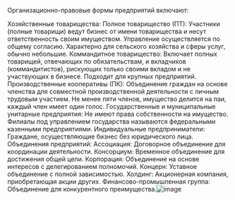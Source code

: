 Организационно-правовые формы предприятий включают:

Хозяйственные товарищества:
Полное товарищество (ПТ): Участники (полные товарищи) ведут бизнес от имени товарищества и несут ответственность своим имуществом. Управление осуществляется по общему согласию. Характерно для сельского хозяйства и сферы услуг, обычно небольшие.
Коммандитное товарищество: Включает полных товарищей, отвечающих по обязательствам, и вкладчиков (коммандитистов), рискующих только своими вкладом и не участвующих в бизнесе. Подходит для крупных предприятий.
Производственные кооперативы (ПК): Объединение граждан на основе членства для совместной производственной деятельности с личным трудовым участием. Не менее пяти членов, имущество делится на паи, каждый член имеет один голос.
Государственные и муниципальные унитарные предприятия: Не имеют права собственности на имущество. Филиалы под управлением государства называются федеральными казенными предприятиями.
Индивидуальные предприниматели: Граждане, осуществляющие бизнес без юридического лица.
Объединения предприятий:
Ассоциация: Договорное объединение для координации деятельности.
Консорциум: Временное объединение для достижения общей цели.
Корпорация: Объединение на основе интересов с делегированием полномочий.
Концерн: Уставное объединение с полной зависимостью.
Холдинг: Акционерная компания, приобретающая акции других.
Финансово-промышленная группа: Объединение для конкурентного преимущества.![image](https://github.com/user-attachments/assets/2d8a07dd-ce3a-4ccc-b5e8-366a0485ecb1)
